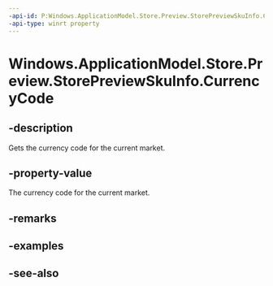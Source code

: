 ```yaml
---
-api-id: P:Windows.ApplicationModel.Store.Preview.StorePreviewSkuInfo.CurrencyCode
-api-type: winrt property
---
```


<!-- Property syntax
public string CurrencyCode { get; }
-->

# Windows.ApplicationModel.Store.Preview.StorePreviewSkuInfo.CurrencyCode

## -description
Gets the currency code for the current market.

## -property-value
The currency code for the current market.

## -remarks

## -examples

## -see-also
